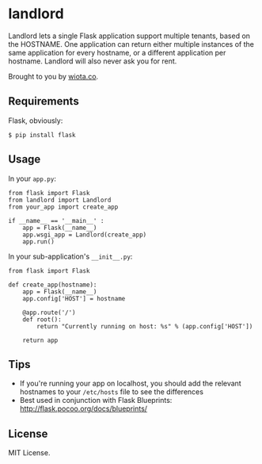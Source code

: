 landlord
========

Landlord lets a single Flask application support multiple tenants, based on the HOSTNAME. One application can return either multiple instances of the same application for every hostname, or a different application per hostname. Landlord will also never ask you for rent.

Brought to you by [wiota.co](http://wiota.co).

## Requirements

Flask, obviously:

    $ pip install flask

## Usage

In your `app.py`:

    from flask import Flask
    from landlord import Landlord
    from your_app import create_app
    
    if __name__ == '__main__' :
        app = Flask(__name__)
        app.wsgi_app = Landlord(create_app)
        app.run()

In your sub-application's `__init__.py`:

    from flask import Flask
    
    def create_app(hostname):
        app = Flask(__name__)
        app.config['HOST'] = hostname
    
        @app.route('/')
        def root():
            return "Currently running on host: %s" % (app.config['HOST'])
    
        return app

## Tips

- If you're running your app on localhost, you should add the relevant hostnames to your `/etc/hosts` file to see the differences
- Best used in conjunction with Flask Blueprints: http://flask.pocoo.org/docs/blueprints/

## License

MIT License.
